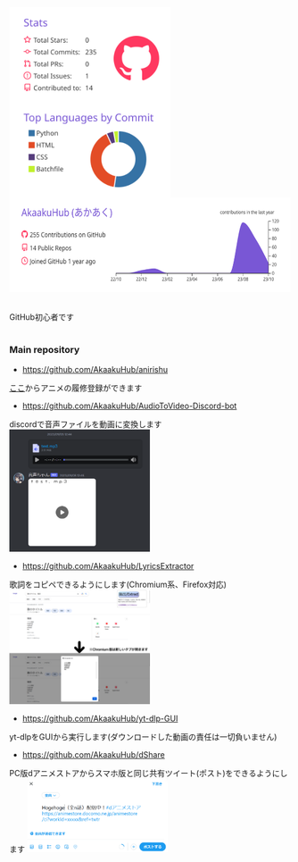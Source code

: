 <a href="https://github.com/AkaakuHub">
  <img align="top" height="170px" src="https://raw.githubusercontent.com/AkaakuHub/AkaakuHub/main/profile-summary-card-output/buefy/3-stats.svg" />
</a>
<a href="https://github.com/AkaakuHub">
  <img align="top" height="170px" src="https://raw.githubusercontent.com/AkaakuHub/AkaakuHub/main/profile-summary-card-output/buefy/2-most-commit-language.svg" />
</a>
<a href="https://github.com/AkaakuHub">
  <img align="top" height="170px" src="https://raw.githubusercontent.com/AkaakuHub/AkaakuHub/main/profile-summary-card-output/buefy/0-profile-details.svg" />
</a>
<br>
<br>
<br>
<div>
  GitHub初心者です<br>
</div>

# 

### Main repository

- https://github.com/AkaakuHub/anirishu<br>

<a href="https://anirishu.vercel.app/">ここ</a>からアニメの履修登録ができます

- https://github.com/AkaakuHub/AudioToVideo-Discord-bot<br>

discordで音声ファイルを動画に変換します
<img width="50%" alt="SCR1" src="https://github.com/AkaakuHub/AkaakuHub/blob/main/thumbnail/onsei_demo.png">

- https://github.com/AkaakuHub/LyricsExtractor<br>

歌詞をコピペできるようにします(Chromium系、Firefox対応)
<img width="50%" alt="SCR2" src="https://github.com/AkaakuHub/AkaakuHub/blob/main/thumbnail/LyricsExtractor_demo.png">

- https://github.com/AkaakuHub/yt-dlp-GUI<br>

yt-dlpをGUIから実行します(ダウンロードした動画の責任は一切負いません)

- https://github.com/AkaakuHub/dShare<br>

PC版dアニメストアからスマホ版と同じ共有ツイート(ポスト)をできるようにします
<img width="50%" alt="SCR3" src="https://github.com/AkaakuHub/AkaakuHub/blob/main/thumbnail/dShare1.png">
